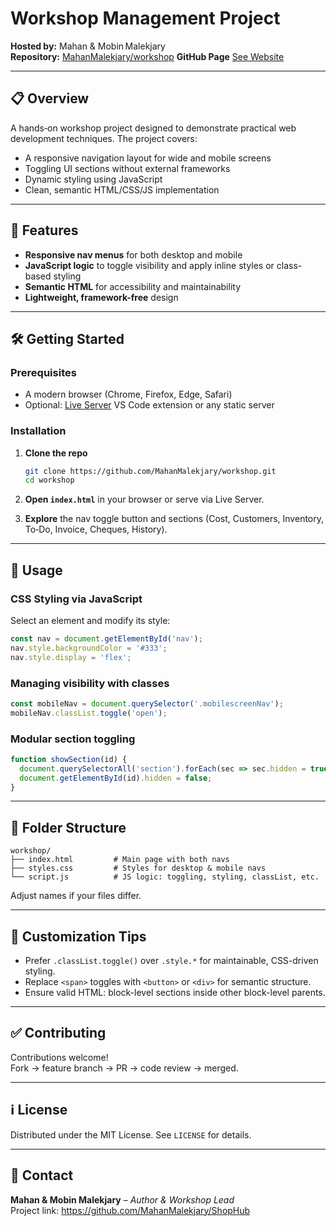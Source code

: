 # Workshop Management Project

**Hosted by:** Mahan & Mobin Malekjary  
**Repository:** [MahanMalekjary/workshop](https://github.com/MahanMalekjary/workshop)
**GitHub Page** [See Website](https://MahanMalekjary.github.io/workshop)

---

## 📋 Overview

A hands‑on workshop project designed to demonstrate practical web development techniques. The project covers:

- A responsive navigation layout for wide and mobile screens  
- Toggling UI sections without external frameworks  
- Dynamic styling using JavaScript  
- Clean, semantic HTML/CSS/JS implementation  

---

## 🚀 Features

- **Responsive nav menus** for both desktop and mobile  
- **JavaScript logic** to toggle visibility and apply inline styles or class-based styling  
- **Semantic HTML** for accessibility and maintainability  
- **Lightweight, framework-free** design  

---

## 🛠️ Getting Started

### Prerequisites

- A modern browser (Chrome, Firefox, Edge, Safari)  
- Optional: [Live Server](https://marketplace.visualstudio.com/items?itemName=ritwickdey.LiveServer) VS Code extension or any static server  

### Installation

1. **Clone the repo**  
   ```bash
   git clone https://github.com/MahanMalekjary/workshop.git
   cd workshop
   ```

2. **Open `index.html`** in your browser or serve via Live Server.

3. **Explore** the nav toggle button and sections (Cost, Customers, Inventory, To‑Do, Invoice, Cheques, History).

---

## 📐 Usage

### CSS Styling via JavaScript

Select an element and modify its style:
```js
const nav = document.getElementById('nav');
nav.style.backgroundColor = '#333';
nav.style.display = 'flex';
```

### Managing visibility with classes

```js
const mobileNav = document.querySelector('.mobilescreenNav');
mobileNav.classList.toggle('open');
```

### Modular section toggling

```js
function showSection(id) {
  document.querySelectorAll('section').forEach(sec => sec.hidden = true);
  document.getElementById(id).hidden = false;
}
```

---

## 🧩 Folder Structure

```
workshop/
├── index.html         # Main page with both navs
├── styles.css         # Styles for desktop & mobile navs
└── script.js          # JS logic: toggling, styling, classList, etc.
```

Adjust names if your files differ.

---

## 📝 Customization Tips

- Prefer `.classList.toggle()` over `.style.*` for maintainable, CSS-driven styling.  
- Replace `<span>` toggles with `<button>` or `<div>` for semantic structure.  
- Ensure valid HTML: block-level sections inside other block-level parents.

---

## ✅ Contributing

Contributions welcome!  
Fork → feature branch → PR → code review → merged.

---

## ℹ️ License

Distributed under the MIT License. See `LICENSE` for details.

---

## 🤝 Contact

**Mahan & Mobin Malekjary** – *Author & Workshop Lead*  
Project link: https://github.com/MahanMalekjary/ShopHub
